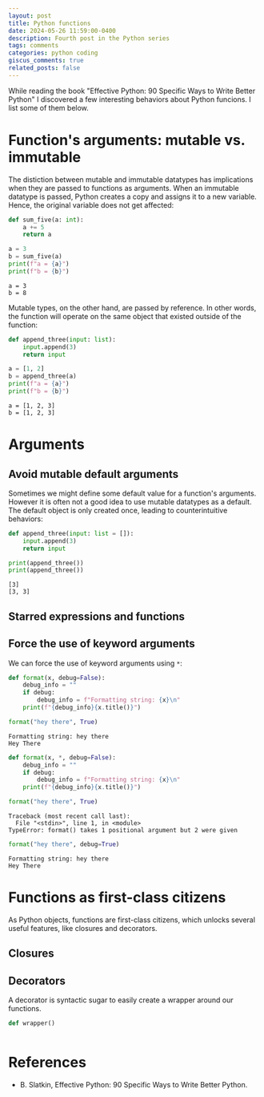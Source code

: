 ```yaml
---
layout: post
title: Python functions
date: 2024-05-26 11:59:00-0400
description: Fourth post in the Python series
tags: comments
categories: python coding
giscus_comments: true
related_posts: false
---
```


While reading the book "Effective Python: 90 Specific Ways to Write Better Python" I discovered a few interesting behaviors about Python funcions. I list some of them below.

# Function's arguments: mutable vs. immutable

The distiction between mutable and immutable datatypes has implications when they are passed to functions as arguments. When an immutable datatype is passed, Python creates a copy and assigns it to a new variable. Hence, the original variable does not get affected:

```python
def sum_five(a: int):
    a += 5
    return a

a = 3
b = sum_five(a)
print(f"a = {a}")
print(f"b = {b}")
```
```
a = 3
b = 8
```

Mutable types, on the other hand, are passed by reference. In other words, the function will operate on the same object that existed outside of the function:

```python
def append_three(input: list):
    input.append(3)
    return input

a = [1, 2]
b = append_three(a)
print(f"a = {a}")
print(f"b = {b}")
```
```
a = [1, 2, 3]
b = [1, 2, 3]
```



# Arguments

## Avoid mutable default arguments

Sometimes we might define some default value for a function's arguments. However it is often not a good idea to use mutable datatypes as a default. The default object is only created once, leading to counterintuitive behaviors:

```python
def append_three(input: list = []):
    input.append(3)
    return input

print(append_three())
print(append_three())
```
```
[3]
[3, 3]
```

## Starred expressions and functions

## Force the use of keyword arguments

We can force the use of keyword arguments using `*`:

```python
def format(x, debug=False):
    debug_info = ""
    if debug:
        debug_info = f"Formatting string: {x}\n"
    print(f"{debug_info}{x.title()}")

format("hey there", True)
```
```
Formatting string: hey there
Hey There
```

```python
def format(x, *, debug=False):
    debug_info = ""
    if debug:
        debug_info = f"Formatting string: {x}\n"
    print(f"{debug_info}{x.title()}")

format("hey there", True)
```
```
Traceback (most recent call last):
  File "<stdin>", line 1, in <module>
TypeError: format() takes 1 positional argument but 2 were given
```

```python
format("hey there", debug=True)
```
```
Formatting string: hey there
Hey There
```

# Functions as first-class citizens

As Python objects, functions are first-class citizens, which unlocks several useful features, like closures and decorators.

## Closures

## Decorators

A decorator is syntactic sugar to easily create a wrapper around our functions.

```python
def wrapper()
```
```
```

# References

* B. Slatkin, Effective Python: 90 Specific Ways to Write Better Python.

